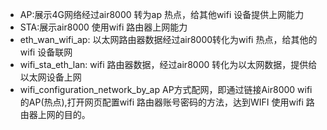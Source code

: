 - AP:展示4G网络经过air8000 转为ap 热点，给其他wifi 设备提供上网能力
- STA:展示air8000 使用wifi 路由器上网能力
- eth_wan_wifi_ap: 以太网路由器数据经过air8000转化为wifi 热点，给其他的wifi 设备联网
- wifi_sta_eth_lan: wifi 路由器数据，经过air8000 转化为以太网数据，提供给以太网设备上网
- wifi_configuration_network_by_ap AP方式配网，即通过链接Air8000 wifi 的AP(热点),打开网页配置wifi 路由器账号密码的方法，达到WIFI 使用wifi 路由器上网的目的。